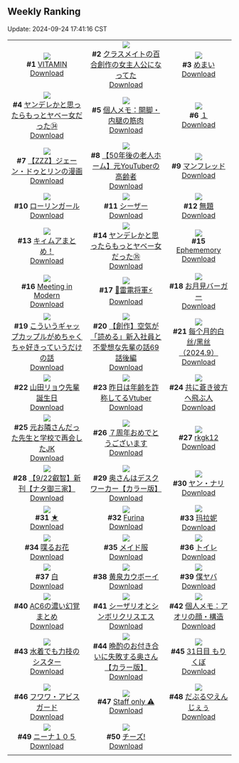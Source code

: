 ## Weekly Ranking
Update: 2024-09-24 17:41:16 CST

|      |      |      |
| :----: | :----: | :----: |
| ![](https://i.pixiv.re/c/240x480/img-master/img/2024/09/18/00/00/54/122532836_p0_master1200.jpg)<br>**#1** [VITAMIN](https://www.pixiv.net/artworks/122532836)<br>[Download](https://i.pixiv.re/img-original/img/2024/09/18/00/00/54/122532836_p0.png) | ![](https://i.pixiv.re/c/240x480/img-master/img/2024/09/18/18/56/45/122551181_p0_master1200.jpg)<br>**#2** [クラスメイトの百合創作の女主人公になってた](https://www.pixiv.net/artworks/122551181)<br>[Download](https://i.pixiv.re/img-original/img/2024/09/18/18/56/45/122551181_p0.jpg) | ![](https://i.pixiv.re/c/240x480/img-master/img/2024/09/19/07/30/02/122568747_p0_master1200.jpg)<br>**#3** [めまい](https://www.pixiv.net/artworks/122568747)<br>[Download](https://i.pixiv.re/img-original/img/2024/09/19/07/30/02/122568747_p0.jpg) |
| ![](https://i.pixiv.re/c/240x480/img-master/img/2024/09/18/10/31/26/122542407_p0_master1200.jpg)<br>**#4** [ヤンデレかと思ったらもっとヤベー女だった㉞](https://www.pixiv.net/artworks/122542407)<br>[Download](https://i.pixiv.re/img-original/img/2024/09/18/10/31/26/122542407_p0.png) | ![](https://i.pixiv.re/c/240x480/img-master/img/2024/09/17/06/00/09/122510136_p0_master1200.jpg)<br>**#5** [個人メモ：開脚・内腿の筋肉](https://www.pixiv.net/artworks/122510136)<br>[Download](https://i.pixiv.re/img-original/img/2024/09/17/06/00/09/122510136_p0.jpg) | ![](https://i.pixiv.re/c/240x480/img-master/img/2024/09/18/19/31/19/122552196_p0_master1200.jpg)<br>**#6** [１](https://www.pixiv.net/artworks/122552196)<br>[Download](https://i.pixiv.re/img-original/img/2024/09/18/19/31/19/122552196_p0.jpg) |
| ![](https://i.pixiv.re/c/240x480/img-master/img/2024/09/18/23/45/31/122560665_p0_master1200.jpg)<br>**#7** [【ZZZ】ジェーン・ドゥとリンの漫画](https://www.pixiv.net/artworks/122560665)<br>[Download](https://i.pixiv.re/img-original/img/2024/09/18/23/45/31/122560665_p0.png) | ![](https://i.pixiv.re/c/240x480/img-master/img/2024/09/17/12/00/11/122514950_p0_master1200.jpg)<br>**#8** [【50年後の老人ホーム】元YouTuberの高齢者](https://www.pixiv.net/artworks/122514950)<br>[Download](https://i.pixiv.re/img-original/img/2024/09/17/12/00/11/122514950_p0.jpg) | ![](https://i.pixiv.re/c/240x480/img-master/img/2024/09/18/00/38/25/122534280_p0_master1200.jpg)<br>**#9** [マンフレッド](https://www.pixiv.net/artworks/122534280)<br>[Download](https://i.pixiv.re/img-original/img/2024/09/18/00/38/25/122534280_p0.jpg) |
| ![](https://i.pixiv.re/c/240x480/img-master/img/2024/09/18/00/30/01/122533996_p0_master1200.jpg)<br>**#10** [ローリンガール](https://www.pixiv.net/artworks/122533996)<br>[Download](https://i.pixiv.re/img-original/img/2024/09/18/00/30/01/122533996_p0.jpg) | ![](https://i.pixiv.re/c/240x480/img-master/img/2024/09/18/01/58/42/122536129_p0_master1200.jpg)<br>**#11** [シーザー](https://www.pixiv.net/artworks/122536129)<br>[Download](https://i.pixiv.re/img-original/img/2024/09/18/01/58/42/122536129_p0.jpg) | ![](https://i.pixiv.re/c/240x480/img-master/img/2024/09/18/00/13/53/122533493_p0_master1200.jpg)<br>**#12** [無題](https://www.pixiv.net/artworks/122533493)<br>[Download](https://i.pixiv.re/img-original/img/2024/09/18/00/13/53/122533493_p0.png) |
| ![](https://i.pixiv.re/c/240x480/img-master/img/2024/09/18/16/45/07/122548149_p0_master1200.jpg)<br>**#13** [キィムアまとめ！](https://www.pixiv.net/artworks/122548149)<br>[Download](https://i.pixiv.re/img-original/img/2024/09/18/16/45/07/122548149_p0.jpg) | ![](https://i.pixiv.re/c/240x480/img-master/img/2024/09/19/00/01/03/122561408_p0_master1200.jpg)<br>**#14** [ヤンデレかと思ったらもっとヤベー女だった㉟](https://www.pixiv.net/artworks/122561408)<br>[Download](https://i.pixiv.re/img-original/img/2024/09/19/00/01/03/122561408_p0.png) | ![](https://i.pixiv.re/c/240x480/img-master/img/2024/09/18/19/17/25/122551839_p0_master1200.jpg)<br>**#15** [Ephememory](https://www.pixiv.net/artworks/122551839)<br>[Download](https://i.pixiv.re/img-original/img/2024/09/18/19/17/25/122551839_p0.png) |
| ![](https://i.pixiv.re/c/240x480/img-master/img/2024/09/17/20/00/09/122524547_p0_master1200.jpg)<br>**#16** [Meeting in Modern](https://www.pixiv.net/artworks/122524547)<br>[Download](https://i.pixiv.re/img-original/img/2024/09/17/20/00/09/122524547_p0.png) | ![](https://i.pixiv.re/c/240x480/img-master/img/2024/09/18/01/37/48/122535710_p0_master1200.jpg)<br>**#17** [💜雷電将軍⚡](https://www.pixiv.net/artworks/122535710)<br>[Download](https://i.pixiv.re/img-original/img/2024/09/18/01/37/48/122535710_p0.jpg) | ![](https://i.pixiv.re/c/240x480/img-master/img/2024/09/17/20/30/02/122525449_p0_master1200.jpg)<br>**#18** [お月見バーガー](https://www.pixiv.net/artworks/122525449)<br>[Download](https://i.pixiv.re/img-original/img/2024/09/17/20/30/02/122525449_p0.png) |
| ![](https://i.pixiv.re/c/240x480/img-master/img/2024/09/17/00/12/18/122503859_p0_master1200.jpg)<br>**#19** [こういうギャップカップルがめちゃくちゃ好きっていうだけの話](https://www.pixiv.net/artworks/122503859)<br>[Download](https://i.pixiv.re/img-original/img/2024/09/17/00/12/18/122503859_p0.jpg) | ![](https://i.pixiv.re/c/240x480/img-master/img/2024/09/19/18/39/24/122578853_p0_master1200.jpg)<br>**#20** [【創作】空気が「読める」新入社員と不愛想な先輩の話69話後編](https://www.pixiv.net/artworks/122578853)<br>[Download](https://i.pixiv.re/img-original/img/2024/09/19/18/39/24/122578853_p0.jpg) | ![](https://i.pixiv.re/c/240x480/img-master/img/2024/09/18/11/20/14/122543014_p0_master1200.jpg)<br>**#21** [每个月的白丝/黑丝（2024.9）](https://www.pixiv.net/artworks/122543014)<br>[Download](https://i.pixiv.re/img-original/img/2024/09/18/11/20/14/122543014_p0.jpg) |
| ![](https://i.pixiv.re/c/240x480/img-master/img/2024/09/18/00/11/54/122533425_p0_master1200.jpg)<br>**#22** [山田リョウ先輩誕生日](https://www.pixiv.net/artworks/122533425)<br>[Download](https://i.pixiv.re/img-original/img/2024/09/18/00/11/54/122533425_p0.png) | ![](https://i.pixiv.re/c/240x480/img-master/img/2024/09/18/21/03/23/122555028_p0_master1200.jpg)<br>**#23** [昨日は年齢を詐称してるVtuber](https://www.pixiv.net/artworks/122555028)<br>[Download](https://i.pixiv.re/img-original/img/2024/09/18/21/03/23/122555028_p0.png) | ![](https://i.pixiv.re/c/240x480/img-master/img/2024/09/18/00/02/58/122533030_p0_master1200.jpg)<br>**#24** [共に蒼き彼方ヘ飛ぶ人](https://www.pixiv.net/artworks/122533030)<br>[Download](https://i.pixiv.re/img-original/img/2024/09/18/00/02/58/122533030_p0.png) |
| ![](https://i.pixiv.re/c/240x480/img-master/img/2024/09/19/19/06/19/122579609_p0_master1200.jpg)<br>**#25** [元お隣さんだった先生と学校で再会したJK](https://www.pixiv.net/artworks/122579609)<br>[Download](https://i.pixiv.re/img-original/img/2024/09/19/19/06/19/122579609_p0.jpg) | ![](https://i.pixiv.re/c/240x480/img-master/img/2024/09/18/00/07/04/122533273_p0_master1200.jpg)<br>**#26** [７周年おめでとうございます](https://www.pixiv.net/artworks/122533273)<br>[Download](https://i.pixiv.re/img-original/img/2024/09/18/00/07/04/122533273_p0.png) | ![](https://i.pixiv.re/c/240x480/img-master/img/2024/09/18/16/05/10/122547455_p0_master1200.jpg)<br>**#27** [rkgk12](https://www.pixiv.net/artworks/122547455)<br>[Download](https://i.pixiv.re/img-original/img/2024/09/18/16/05/10/122547455_p0.png) |
| ![](https://i.pixiv.re/c/240x480/img-master/img/2024/09/18/21/54/29/122556717_p0_master1200.jpg)<br>**#28** [【9/22叡智】新刊【ナタ御三家】](https://www.pixiv.net/artworks/122556717)<br>[Download](https://i.pixiv.re/img-original/img/2024/09/18/21/54/29/122556717_p0.png) | ![](https://i.pixiv.re/c/240x480/img-master/img/2024/09/18/00/02/57/122533026_p0_master1200.jpg)<br>**#29** [奥さんはデスクワーカー【カラー版】](https://www.pixiv.net/artworks/122533026)<br>[Download](https://i.pixiv.re/img-original/img/2024/09/18/00/02/57/122533026_p0.jpg) | ![](https://i.pixiv.re/c/240x480/img-master/img/2024/09/18/10/38/05/122542477_p0_master1200.jpg)<br>**#30** [ヤン・ナリ](https://www.pixiv.net/artworks/122542477)<br>[Download](https://i.pixiv.re/img-original/img/2024/09/18/10/38/05/122542477_p0.png) |
| ![](https://i.pixiv.re/c/240x480/img-master/img/2024/09/17/12/03/08/122515075_p0_master1200.jpg)<br>**#31** [★](https://www.pixiv.net/artworks/122515075)<br>[Download](https://i.pixiv.re/img-original/img/2024/09/17/12/03/08/122515075_p0.png) | ![](https://i.pixiv.re/c/240x480/img-master/img/2024/09/18/14/38/23/122546118_p0_master1200.jpg)<br>**#32** [Furina](https://www.pixiv.net/artworks/122546118)<br>[Download](https://i.pixiv.re/img-original/img/2024/09/18/14/38/23/122546118_p0.png) | ![](https://i.pixiv.re/c/240x480/img-master/img/2024/09/18/18/33/15/122550622_p0_master1200.jpg)<br>**#33** [玛拉妮](https://www.pixiv.net/artworks/122550622)<br>[Download](https://i.pixiv.re/img-original/img/2024/09/18/18/33/15/122550622_p0.jpg) |
| ![](https://i.pixiv.re/c/240x480/img-master/img/2024/09/18/17/41/16/122549257_p0_master1200.jpg)<br>**#34** [喋るお花](https://www.pixiv.net/artworks/122549257)<br>[Download](https://i.pixiv.re/img-original/img/2024/09/18/17/41/16/122549257_p0.jpg) | ![](https://i.pixiv.re/c/240x480/img-master/img/2024/09/17/00/08/32/122503709_p0_master1200.jpg)<br>**#35** [メイド服](https://www.pixiv.net/artworks/122503709)<br>[Download](https://i.pixiv.re/img-original/img/2024/09/17/00/08/32/122503709_p0.jpg) | ![](https://i.pixiv.re/c/240x480/img-master/img/2024/09/17/20/28/18/122525410_master1200.jpg)<br>**#36** [トイレ](https://www.pixiv.net/artworks/122525410)<br>[Download](https://www.pixiv.net/artworks/122525410) |
| ![](https://i.pixiv.re/c/240x480/img-master/img/2024/09/18/00/19/24/122533672_p0_master1200.jpg)<br>**#37** [白](https://www.pixiv.net/artworks/122533672)<br>[Download](https://i.pixiv.re/img-original/img/2024/09/18/00/19/24/122533672_p0.png) | ![](https://i.pixiv.re/c/240x480/img-master/img/2024/09/17/00/02/12/122503353_p0_master1200.jpg)<br>**#38** [黄泉カウボーイ](https://www.pixiv.net/artworks/122503353)<br>[Download](https://i.pixiv.re/img-original/img/2024/09/17/00/02/12/122503353_p0.jpg) | ![](https://i.pixiv.re/c/240x480/img-master/img/2024/09/18/01/45/37/122535873_p0_master1200.jpg)<br>**#39** [僕ヤバ](https://www.pixiv.net/artworks/122535873)<br>[Download](https://i.pixiv.re/img-original/img/2024/09/18/01/45/37/122535873_p0.jpg) |
| ![](https://i.pixiv.re/c/240x480/img-master/img/2024/09/18/11/03/13/122542813_p0_master1200.jpg)<br>**#40** [AC6の濃い幻覚まとめ](https://www.pixiv.net/artworks/122542813)<br>[Download](https://i.pixiv.re/img-original/img/2024/09/18/11/03/13/122542813_p0.jpg) | ![](https://i.pixiv.re/c/240x480/img-master/img/2024/09/18/17/07/27/122548631_p0_master1200.jpg)<br>**#41** [シーザリオとシンボリクリスエス](https://www.pixiv.net/artworks/122548631)<br>[Download](https://i.pixiv.re/img-original/img/2024/09/18/17/07/27/122548631_p0.jpg) | ![](https://i.pixiv.re/c/240x480/img-master/img/2024/09/19/06/00/09/122567596_p0_master1200.jpg)<br>**#42** [個人メモ：アオリの顔・構造](https://www.pixiv.net/artworks/122567596)<br>[Download](https://i.pixiv.re/img-original/img/2024/09/19/06/00/09/122567596_p0.jpg) |
| ![](https://i.pixiv.re/c/240x480/img-master/img/2024/09/19/19/15/13/122579812_p0_master1200.jpg)<br>**#43** [水着でも力技のシスター](https://www.pixiv.net/artworks/122579812)<br>[Download](https://i.pixiv.re/img-original/img/2024/09/19/19/15/13/122579812_p0.jpg) | ![](https://i.pixiv.re/c/240x480/img-master/img/2024/09/17/00/03/25/122503442_p0_master1200.jpg)<br>**#44** [晩酌のお付き合いに失敗する奥さん【カラー版】](https://www.pixiv.net/artworks/122503442)<br>[Download](https://i.pixiv.re/img-original/img/2024/09/17/00/03/25/122503442_p0.jpg) | ![](https://i.pixiv.re/c/240x480/img-master/img/2024/09/18/05/06/29/122538594_p0_master1200.jpg)<br>**#45** [31日目 もりくぼ](https://www.pixiv.net/artworks/122538594)<br>[Download](https://i.pixiv.re/img-original/img/2024/09/18/05/06/29/122538594_p0.png) |
| ![](https://i.pixiv.re/c/240x480/img-master/img/2024/09/18/10/36/54/122542461_p0_master1200.jpg)<br>**#46** [フワワ・アビスガード](https://www.pixiv.net/artworks/122542461)<br>[Download](https://i.pixiv.re/img-original/img/2024/09/18/10/36/54/122542461_p0.png) | ![](https://i.pixiv.re/c/240x480/img-master/img/2024/09/17/06/20/39/122510373_p0_master1200.jpg)<br>**#47** [Staff only ⚠️](https://www.pixiv.net/artworks/122510373)<br>[Download](https://i.pixiv.re/img-original/img/2024/09/17/06/20/39/122510373_p0.jpg) | ![](https://i.pixiv.re/c/240x480/img-master/img/2024/09/18/00/02/02/122532963_p0_master1200.jpg)<br>**#48** [だぶる♡えんじぇぅ](https://www.pixiv.net/artworks/122532963)<br>[Download](https://i.pixiv.re/img-original/img/2024/09/18/00/02/02/122532963_p0.png) |
| ![](https://i.pixiv.re/c/240x480/img-master/img/2024/09/18/17/00/29/122548473_p0_master1200.jpg)<br>**#49** [ニーナ１０５](https://www.pixiv.net/artworks/122548473)<br>[Download](https://i.pixiv.re/img-original/img/2024/09/18/17/00/29/122548473_p0.jpg) | ![](https://i.pixiv.re/c/240x480/img-master/img/2024/09/18/02/54/33/122537044_p0_master1200.jpg)<br>**#50** [チーズ!](https://www.pixiv.net/artworks/122537044)<br>[Download](https://i.pixiv.re/img-original/img/2024/09/18/02/54/33/122537044_p0.jpg) |
|      |
